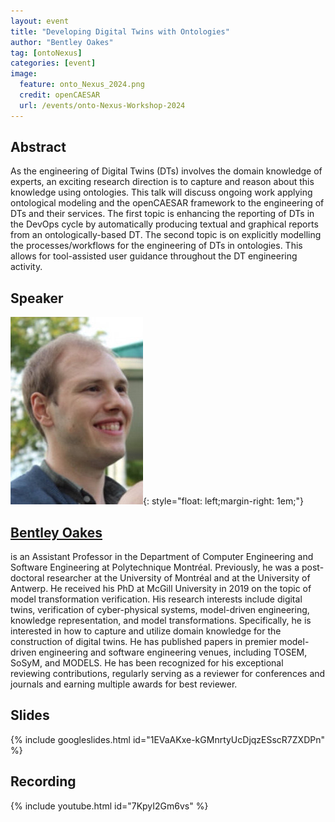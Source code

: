```yaml
---
layout: event
title: "Developing Digital Twins with Ontologies"
author: "Bentley Oakes"
tag: [ontoNexus]
categories: [event]
image:
  feature: onto_Nexus_2024.png
  credit: openCAESAR
  url: /events/onto-Nexus-Workshop-2024
---
```


## Abstract

As the engineering of Digital Twins (DTs) involves the domain knowledge of experts, an exciting research direction is to capture and reason about this knowledge using ontologies. This talk will discuss ongoing work applying ontological modeling and the openCAESAR framework to the engineering of DTs and their services. The first topic is enhancing the reporting of DTs in the DevOps cycle by automatically producing textual and graphical reports from an ontologically-based DT. The second topic is on explicitly modelling the processes/workflows for the engineering of DTs in ontologies. This allows for tool-assisted user guidance throughout the DT engineering activity.

## Speaker

![Bentley Oakes](img/Oakes.jpeg){: style="float: left;margin-right: 1em;"}

<h2><a href="mailto:bentley.oakes@polymtl.ca">Bentley Oakes</a></h2> is an Assistant Professor in the Department of Computer Engineering and Software Engineering at Polytechnique Montréal. Previously, he was a post-doctoral researcher at the University of Montréal and at the University of Antwerp. He received his PhD at McGill University in 2019 on the topic of model transformation verification. His research interests include digital twins, verification of cyber-physical systems, model-driven engineering, knowledge representation, and model transformations. Specifically, he is interested in how to capture and utilize domain knowledge for the construction of digital twins. He has published papers in premier model-driven engineering and software engineering venues, including TOSEM, SoSyM, and MODELS. He has been recognized for his exceptional reviewing contributions, regularly serving as a reviewer for conferences and journals and earning multiple awards for best reviewer.

## Slides

{% include googleslides.html id="1EVaAKxe-kGMnrtyUcDjqzESscR7ZXDPn" %}

## Recording

{% include youtube.html id="7KpyI2Gm6vs" %}